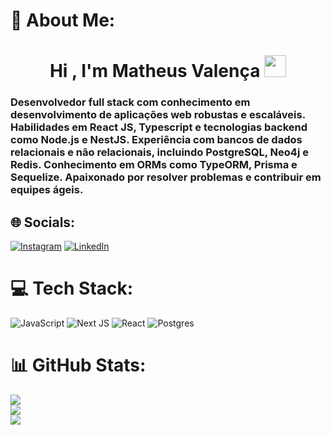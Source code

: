 # 💫 About Me:
<h1 align="center"><b>Hi , I'm Matheus Valença </b><img src="https://media.giphy.com/media/hvRJCLFzcasrR4ia7z/giphy.gif" width="35">

### Desenvolvedor full stack com conhecimento em desenvolvimento de aplicações web robustas e escaláveis. Habilidades em React JS, Typescript e tecnologias backend como Node.js e NestJS. Experiência com bancos de dados relacionais e não relacionais, incluindo PostgreSQL, Neo4j e Redis. Conhecimento em ORMs como TypeORM, Prisma e Sequelize. Apaixonado por resolver problemas e contribuir em equipes ágeis.

## 🌐 Socials:
[![Instagram](https://img.shields.io/badge/Instagram-%23E4405F.svg?logo=Instagram&logoColor=white)](https://instagram.com/matheus__valenca) [![LinkedIn](https://img.shields.io/badge/LinkedIn-%230077B5.svg?logo=linkedin&logoColor=white)](https://linkedin.com/in/francisco-matheus-valença-13b730226) 

# 💻 Tech Stack:
![JavaScript](https://img.shields.io/badge/javascript-%23323330.svg?style=for-the-badge&logo=javascript&logoColor=%23F7DF1E) ![Next JS](https://img.shields.io/badge/Next-black?style=for-the-badge&logo=next.js&logoColor=white)  ![React](https://img.shields.io/badge/react-%2320232a.svg?style=for-the-badge&logo=react&logoColor=%2361DAFB) ![Postgres](https://img.shields.io/badge/postgres-%23316192.svg?style=for-the-badge&logo=postgresql&logoColor=white)


# 📊 GitHub Stats:
![](https://github-readme-stats.vercel.app/api?username=Matheus351&theme=gotham&hide_border=false&include_all_commits=false&count_private=true)<br/>
![](https://github-readme-streak-stats.herokuapp.com/?user=Matheus351&theme=gotham&hide_border=false)<br/>
![](https://github-readme-stats.vercel.app/api/top-langs/?username=Matheus351&theme=gotham&hide_border=false&include_all_commits=false&count_private=true&layout=compact)

<!-- Proudly created with GPRM ( https://gprm.itsvg.in ) -->

<!-- Proudly created with GPRM ( https://gprm.itsvg.in ) -->

